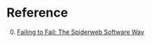 # Reference

0. [Failing to Fail: The Spiderweb Software Way](https://www.youtube.com/watch?v=stxVBJem3Rs)

